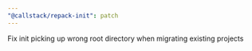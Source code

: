 ```yaml
---
"@callstack/repack-init": patch
---
```


Fix init picking up wrong root directory when migrating existing projects
